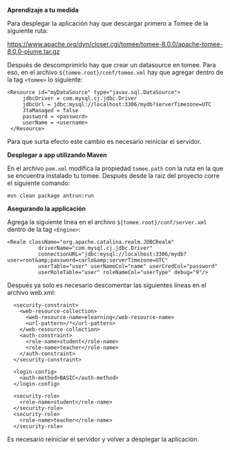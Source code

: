 **Aprendizaje a tu medida**

Para desplegar la aplicación hay que descargar primero a Tomee de la siguiente ruta:

https://www.apache.org/dyn/closer.cgi/tomee/tomee-8.0.0/apache-tomee-8.0.0-plume.tar.gz

Después de descomprimirlo hay que crear un datasource en tomee. 
Para eso, en el archivo `${tomee.root}/conf/tomee.xml` hay que agregar dentro de la tag `<tomee>` lo siguiente:
~~~~
<Resource id="myDataSource" type="javax.sql.DataSource">
     jdbcDriver = com.mysql.cj.jdbc.Driver
     jdbcUrl = jdbc:mysql://localhost:3306/mydb?serverTimezone=UTC
     JtaManaged = false
     password = <password>
     userName = <username>
 </Resource>
~~~~
 
 Para que surta efecto este cambio es necesario reiniciar el servidor.
 
 **Desplegar a app utilizando Maven**
 
 En el archivo `pom.xml` modifica la propiedad `tomee.path` con la ruta en la que se encuentra instalado tu tomee.
 Después desde la raiz del proyecto corre el siguiente comando:
 
 `mvn clean package antrun:run`
 
**Asegurando la applicación**

Agrega la siguiente línea en el archivo `${tomee.root}/conf/server.xml` dentro de la tag `<Engine>`:

~~~~
<Realm className="org.apache.catalina.realm.JDBCRealm"
	      driverName="com.mysql.cj.jdbc.Driver"
	      connectionURL="jdbc:mysql://localhost:3306/mydb?user=root&amp;password=carlo&amp;serverTimezone=UTC"
	      userTable="user" userNameCol="name" userCredCol="password"
	      userRoleTable="user" roleNameCol="userType" debug="9"/>
~~~~

Después ya solo es necesario descomentar las siguientes líneas en el archivo web.xml:
~~~~
  <security-constraint>
    <web-resource-collection>
      <web-resource-name>elearning</web-resource-name>
      <url-pattern>/*</url-pattern>
    </web-resource-collection>
    <auth-constraint>
      <role-name>student</role-name>
      <role-name>teacher</role-name>
    </auth-constraint>
  </security-constraint>

  <login-config>
    <auth-method>BASIC</auth-method>
  </login-config>

  <security-role>
    <role-name>student</role-name>
  </security-role>
  <security-role>
    <role-name>teacher</role-name>
  </security-role>
~~~~

Es necesario reiniciar el servidor y volver a desplegar la aplicación.
